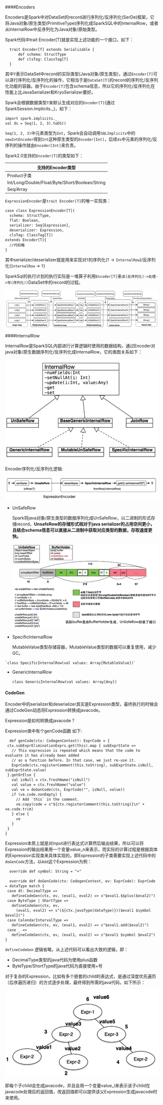####Encoders
  
   Encoders是Spark中对DataSet的record进行序列化/反序列化(SerDe)框架，它将Java对象/原生类型(PrimitiveType)序列化成SparkSQL中的InternalRow，或者从InternalRow中反序列化为Java对象/原始类型。
   
   Spark代码中trait Encoder[T]就是实现上述功能的一个接口，如下：
   
  ```
  	trait Encoder[T] extends Serializable {
  		def schema: StructType
		def clsTag: ClassTag[T]
	}
  ```  
   其中`T`表示DataSet中record的实际类型(Java对象/原生类型)，通过`Encoder[T]`可以进行序列化/反序列化的操作，它相当于是`DataSet[T]`的record的序列化/反序列化功能的容器。由于`Encoder[T]`包含schema信息，所以它的序列化/反序列化在性能上比JavaSerializer和KryoSerializer要好。
   
   Spark会根据数据类型`T`来默认生成对应的`Encoder[T]`(通过SparkSession.implicits._)，如下：
   
   ```
   import spark.implicits._
   val ds = Seq(1, 2, 3).toDS()
   ```
   `Seq(1, 2, 3)`中元素类型为`Int`，Spark会自动调用`SQLImplicits`中的`newIntEncoder`得到`Int`这种原生类型的`Encoder[Int]`，后续`ds`中元素的序列化/反序列的操作就由`Encoder[Int]`来负责。
   
   Spark2.0支持的`Encoder[T]`的类型如下：
   
   |支持的Encoder类型|
   |--|
   |Product子类|
   |Int/Long/Double/Float/Byte/Short/Boolean/String|
   |Seq/Array|

   
  `ExpressionEncoder`是`trait Encoder[T]`的唯一实现类：
  
  ```
  case class ExpressionEncoder[T](
    schema: StructType,
    flat: Boolean,
    serializer: Seq[Expression],
    deserializer: Expression,
    clsTag: ClassTag[T])
  extends Encoder[T]{
    //代码略
  }
  ```
  其中serializer/deserializer就是用来实现对`T`的序列化(`T` -> `InternalRow`)/反序列化(`InternalRow` -> `T`)
   
  SparkSql的执行计划的执行实际是一堆算子利用`Encoder[T]`来`读(反序列化)->处理->写(序列化))`DataSet中的record的过程。
  
    
 ![](https://github.com/windpiger/sparkstudy/blob/master/pic/internalrowlogic.png)
   
   
####InternalRow

   InternalRow是SparkSQL内部进行计算逻辑时使用的数据结构，通过Encoder对java对象/原生数据序列化/反序列化成InternalRow，它的类图关系如下：
   
   ![](https://github.com/windpiger/sparkstudy/blob/master/pic/internalrow.png)
   
   
   Encoder序列化/反序列化逻辑:
   
   ![](https://github.com/windpiger/sparkstudy/blob/master/pic/expressionencoder.png)

   
   * UnSafeRow
   
   	 Spark将java对象/原生类型的数据序列化成UnSafeRow，以二进制的形式存储record，**UnsafeRow的存储形式相对于java serializer的占用空间更小，且结合schema信息可以直接从二进制中获取对应类型的数据，存取速度更快。**
   	 
   	 ![](https://github.com/windpiger/sparkstudy/blob/master/pic/unsaferow.png)
   
   * SpecificInternalRow
     
     MutableValue类型存储容器，MutableValue类型的数据可以重复使用，减少GC。
     
    `class SpecificInternalRow(val values: Array[MutableValue])`
   * GenericInternalRow
     
      `class GenericInternalRow(val values: Array[Any])`
      
#### CodeGen

   Encoder中的serializer和deserializer其实是Expression类型，最终执行的时候会通过CodeGen动态将Expression转换成javacode。
   
   Expression是如何转换成javacode？
   
   Expression类中有个genCode函数 如下:
   
   ```
     def genCode(ctx: CodegenContext): ExprCode = {
    ctx.subExprEliminationExprs.get(this).map { subExprState =>
      // This expression is repeated which means that the code to evaluate it has already been added
      // as a function before. In that case, we just re-use it.
      ExprCode(ctx.registerComment(this.toString), subExprState.isNull, subExprState.value)
    }.getOrElse {
      val isNull = ctx.freshName("isNull")
      val value = ctx.freshName("value")
      val ve = doGenCode(ctx, ExprCode("", isNull, value))
      if (ve.code.nonEmpty) {
        // Add `this` in the comment.
        ve.copy(code = s"${ctx.registerComment(this.toString)}\n" + ve.code.trim)
      } else {
        ve
      }
    }
  }
   
   ```
   
   Expression本质上就是对input进行表达式计算然后输出结果，所以可以将Expression的输出结果用一个变量value_n来表示，而实际的计算过程是根据具体的Expression实现类来具体实现的，即Expression的子类需要实现上述代码中的`doGenCode`方法，以`Add`这个Expression为例：
   
   ```
     override def symbol: String = "+"

     override def doGenCode(ctx: CodegenContext, ev: ExprCode): ExprCode = dataType match {
    case dt: DecimalType =>
      defineCodeGen(ctx, ev, (eval1, eval2) => s"$eval1.$$plus($eval2)")
    case ByteType | ShortType =>
      defineCodeGen(ctx, ev,
        (eval1, eval2) => s"(${ctx.javaType(dataType)})($eval1 $symbol $eval2)")
    case CalendarIntervalType =>
      defineCodeGen(ctx, ev, (eval1, eval2) => s"$eval1.add($eval2)")
    case _ =>
      defineCodeGen(ctx, ev, (eval1, eval2) => s"$eval1 $symbol $eval2")
  }
   ```
  `defineCodeGen` 逻辑省略，从上述代码可以看出大致的逻辑，即：
  
  - DecimalType类型的java代码为使用plus函数
  - ByteType/ShortType的java代码为直接使用+号
 
 对于复杂的Expression，比如有多个嵌套的child的表达式，是通过深度优先遍历（后序遍历递归）的方式逐步处理，最终得到所需的java代码，如下所示：
 
  ![](https://github.com/windpiger/sparkstudy/blob/master/pic/codegen.png)
 
   即每个子child会生成javacode，并且会用一个变量value_i来表示该子child在javacode处理后的返回值，改返回值即可以提供该父Expression生成javacode时来使用。